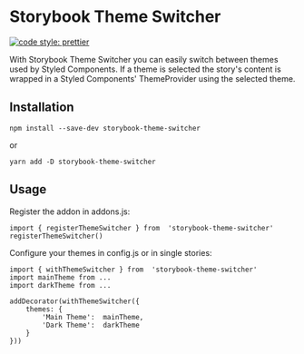 # Storybook Theme Switcher
[![code style: prettier](https://img.shields.io/badge/code_style-prettier-ff69b4.svg?style=flat-square)](https://github.com/prettier/prettier)

With Storybook Theme Switcher you can easily switch between themes used by Styled Components. If a theme is selected the story's content is wrapped in a Styled Components' ThemeProvider using the selected theme.


## Installation
	npm install --save-dev storybook-theme-switcher
or

	yarn add -D storybook-theme-switcher

## Usage
Register the addon in addons.js:

	import { registerThemeSwitcher } from  'storybook-theme-switcher'
	registerThemeSwitcher()

Configure your themes in config.js or in single stories:

	import { withThemeSwitcher } from  'storybook-theme-switcher'
	import mainTheme from ...
	import darkTheme from ...

	addDecorator(withThemeSwitcher({
		themes: {
			'Main Theme':  mainTheme,
			'Dark Theme':  darkTheme
		}
	}))